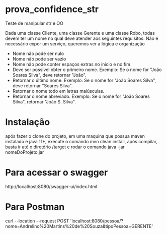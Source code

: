 # prova_confidence_str
Teste de manipular str e OO

Dada uma classe Cliente, uma classe Gerente e uma classe Robo, todas devem ter um nome no qual deve atender aos seguintes requisitos: Não é necessário expor um serviço, queremos ver a lógica e organização

* Nome não pode ser nulo
* Nome não pode ser vazio
* Nome não pode conter espaços extras no início e no fim
* Deve ser possível obter o primeiro nome. Exemplo: Se o nome for "João Soares Silva", deve retornar "João".
* Retornar o último nome. Exemplo: Se o nome for "João Soares Silva", deve retornar "Soares Silva".
* Retornar o nome todo em letras maiúsculas.
* Retornar o nome abreviado. Exemplo: Se o nome for "João Soares Silva", retornar "João S. Silva".

# Instalação
após fazer o clone do projeto, em uma maquina que possua maven instalado e java 11+, execute o comando mvn clean install, após compilar, basta ir até o diretório /target e rodar o comando java -jar nomeDoProjeto.jar

# Para acessar o swagger
http://localhost:8080/swagger-ui/index.html

# Para Postman
curl --location --request POST 'localhost:8080/pessoa/?nome=Andrelino%20Martins%20de%20Souza&tipoPessoa=GERENTE'
